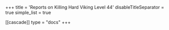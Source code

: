 +++
title = 'Reports on Killing Hard Viking Level 44'
disableTitleSeparator = true
simple_list = true

[[cascade]]
  type = "docs"
+++

